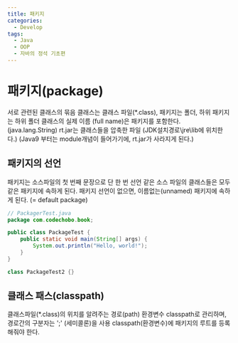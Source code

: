 ```yaml
---
title: 패키지
categories:
  - Develop
tags:
  - Java
  - OOP
  - 자바의 정석 기초편
---
```

# 패키지(package)

서로 관련된 클래스의 묶음
클래스는 클래스 파일(*.class), 패키지는 폴더, 하위 패키지는 하위 폴더
클래스의 실제 이름 (full name)은 패키지를 포함한다. (java.lang.String) rt.jar는 클래스들을 압축한 파일 (JDK설치경로\jre\lib에 위치한다.) (Java9 부터는 module개념이 들어가기에, rt.jar가 사라지게 된다.)

## 패키지의 선언

패키지는 소스파일의 첫 번째 문장으로 단 한 번 선언
같은 소스 파일의 클래스들은 모두 같은 패키지에 속하게 된다.
패키지 선언이 없으면, 이름없는(unnamed) 패키지에 속하게 된다. (= default package)

```java
// PackagerTest.java
package com.codechobo.book;

public class PackageTest {
    public static void main(String[] args) {
        System.out.println("Hello, world!");
    }
}

class PackageTest2 {}
```

## 클래스 패스(classpath)

클래스파일(*.class)의 위치를 알려주는 경로(path)
환경변수 classpath로 관리하며, 경로간의 구분자는 ';' (세미콜론)을 사용
classpath(환경변수)에 패키지의 루트를 등록해줘야 한다.

